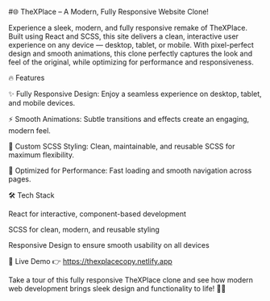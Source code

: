 #🌐 TheXPlace – A Modern, Fully Responsive Website Clone!

Experience a sleek, modern, and fully responsive remake of TheXPlace. Built using React and SCSS, this site delivers a clean, interactive user experience on any device — desktop, tablet, or mobile. With pixel-perfect design and smooth animations, this clone perfectly captures the look and feel of the original, while optimizing for performance and responsiveness.

🔥 Features

✨ Fully Responsive Design: Enjoy a seamless experience on desktop, tablet, and mobile devices.

⚡ Smooth Animations: Subtle transitions and effects create an engaging, modern feel.

🎨 Custom SCSS Styling: Clean, maintainable, and reusable SCSS for maximum flexibility.

🚀 Optimized for Performance: Fast loading and smooth navigation across pages.

🛠️ Tech Stack

React for interactive, component-based development

SCSS for clean, modern, and reusable styling

Responsive Design to ensure smooth usability on all devices

🚀 Live Demo 👉 https://thexplacecopy.netlify.app

Take a tour of this fully responsive TheXPlace clone and see how modern web development brings sleek design and functionality to life! 🚀🎉
